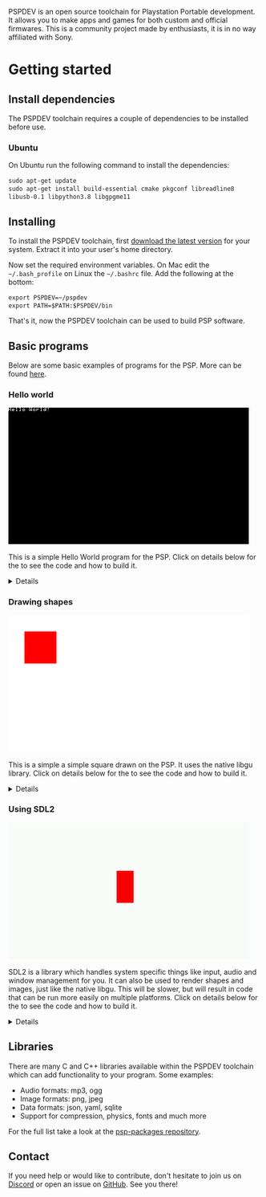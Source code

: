 PSPDEV is an open source toolchain for Playstation Portable development. It allows you to make apps and games for both custom and official firmwares. This is a community project made by enthusiasts, it is in no way affiliated with Sony.

# Getting started

## Install dependencies

The PSPDEV toolchain requires a couple of dependencies to be installed before use.

### Ubuntu

On Ubuntu run the following command to install the dependencies:

```
sudo apt-get update
sudo apt-get install build-essential cmake pkgconf libreadline8 libusb-0.1 libpython3.8 libgpgme11
```

## Installing

To install the PSPDEV toolchain, first [download the latest version](https://github.com/pspdev/pspdev/releases/tag/latest) for your system. Extract it into your user's home directory.

Now set the required environment variables. On Mac edit the ``~/.bash_profile`` on Linux the ``~/.bashrc`` file. Add the following at the bottom:

```
export PSPDEV=~/pspdev
export PATH=$PATH:$PSPDEV/bin
```

That's it, now the PSPDEV toolchain can be used to build PSP software.

## Basic programs

Below are some basic examples of programs for the PSP. More can be found [here](https://github.com/pspdev/pspsdk/tree/master/src/samples).

### Hello world

![](images/hello.png?raw=true)


This is a simple Hello World program for the PSP. Click on details below for the to see the code and how to build it.

<p><details>

<b>main.c</b>:

<pre>
#include &lt;pspkernel.h&gt;
#include &lt;pspdebug.h&gt;
#include &lt;pspdisplay.h&gt;

// PSP_MODULE_INFO is required
PSP_MODULE_INFO("Hello World", 0, 1, 0);
PSP_MAIN_THREAD_ATTR(PSP_THREAD_ATTR_USER);

int exit_callback(int arg1, int arg2, void *common)
{
    sceKernelExitGame();
    return 0;
}

int callback_thread(SceSize args, void *argp)
{
    int cbid = sceKernelCreateCallback("Exit Callback",
                       exit_callback, NULL);
    sceKernelRegisterExitCallback(cbid);
    sceKernelSleepThreadCB();
    return 0;
}

int setup_callbacks(void)
{
    int thid = sceKernelCreateThread("update_thread",
                     callback_thread, 0x11, 0xFA0, 0, 0);
    if(thid &gt;= 0)
        sceKernelStartThread(thid, 0, 0);
    return thid;
}

int main(void) 
{
    // Use above functions to make exiting possible
	setup_callbacks();
    
    // Print Hello World! on a debug screen on a loop
    pspDebugScreenInit();
	while(1)
	{
        pspDebugScreenSetXY(0, 0);
		pspDebugScreenPrintf("Hello World!");
		sceDisplayWaitVblankStart();
	}

	return 0;
}
</pre>

<b>CMakeLists.txt</b>:

<pre>
cmake_minimum_required(VERSION 3.0)

project(hello)

add_executable(${PROJECT_NAME} main.c)

target_link_libraries(${PROJECT_NAME} PRIVATE
    pspdebug
    pspdisplay
    pspge
)

# Create an EBOOT.PBP file
create_pbp_file(
    TARGET ${PROJECT_NAME}
    ICON_PATH NULL
    BACKGROUND_PATH NULL
    PREVIEW_PATH NULL
    TITLE ${PROJECT_NAME}
)
</pre>

Building can be done with:

<pre>
mkdir build && cd build
psp-cmake ..
make
</pre>

This will result in an EBOOT.PBP file in the build directory. Put it in a directory in ms0:/PSP/GAME/ and the PSP can run it.
</details></p>

### Drawing shapes

![](images/shape.png?raw=true)

This is a simple a simple square drawn on the PSP. It uses the native libgu library. Click on details below for the to see the code and how to build it.

<p><details>

<b>main.c</b>:

<pre>
#include &lt;pspkernel.h&gt;
#include &lt;pspgu.h&gt;

PSP_MODULE_INFO("gutest", 0, 1, 0);
PSP_MAIN_THREAD_ATTR(THREAD_ATTR_VFPU | THREAD_ATTR_USER);

#define BUFFER_WIDTH 512
#define BUFFER_HEIGHT 272
#define SCREEN_WIDTH 480
#define SCREEN_HEIGHT BUFFER_HEIGHT

char list[0x20000] __attribute__((aligned(64)));

void initGu(){
    sceGuInit();

    //Set up buffers
	sceGuStart(GU_DIRECT, list);
    sceGuDrawBuffer(GU_PSM_8888,(void*)0,BUFFER_WIDTH);
	sceGuDispBuffer(SCREEN_WIDTH,SCREEN_HEIGHT,(void*)0x88000,BUFFER_WIDTH);
	sceGuDepthBuffer((void*)0x110000,BUFFER_WIDTH);

    //Set up viewport
    sceGuOffset(2048 - (SCREEN_WIDTH / 2), 2048 - (SCREEN_HEIGHT / 2));
    sceGuViewport(2048, 2048, SCREEN_WIDTH, SCREEN_HEIGHT);
    sceGuEnable(GU_SCISSOR_TEST);
    sceGuScissor(0, 0, SCREEN_WIDTH, SCREEN_HEIGHT);

    //Set some stuff
    sceGuDepthRange(65535, 0); //Use the full buffer for depth testing - buffer is reversed order

    sceGuDepthFunc(GU_GEQUAL); //Depth buffer is reversed, so GEQUAL instead of LEQUAL
    sceGuEnable(GU_DEPTH_TEST); //Enable depth testing

    sceGuFinish();
	sceGuDisplay(GU_TRUE);
}

void endGu(){
    sceGuDisplay(GU_FALSE);
	sceGuTerm();
}

void startFrame(){
    sceGuStart(GU_DIRECT, list);
    sceGuClearColor(0xFFFFFFFF); // White background
    sceGuClear(GU_COLOR_BUFFER_BIT);
}

void endFrame(){
    sceGuFinish();
    sceGuSync(0, 0);
    sceDisplayWaitVblankStart();
    sceGuSwapBuffers();
}

typedef struct {
	unsigned short u, v;
	short x, y, z;
} Vertex;

void drawRect(float x, float y, float w, float h) {

    Vertex* vertices = (struct Vertex*)sceGuGetMemory(2 * sizeof(Vertex));

    vertices[0].x = x;
    vertices[0].y = y;

    vertices[1].x = y + w;
    vertices[1].y = x + h;

    sceGuColor(0xFF0000FF); // Red, colors are ABGR
    sceGuDrawArray(GU_SPRITES, GU_TEXTURE_16BIT | GU_VERTEX_16BIT | GU_TRANSFORM_2D, 2, 0, vertices);
}


int main() {
    initGu();
    int running = 1;
    while(running){
        startFrame();

        drawRect(32, 32, 64, 64);

        endFrame();
    }

    return 0;
}
</pre>

<b>CMakeLists.txt</b>:

<pre>
cmake_minimum_required(VERSION 3.0)

project(shape)

add_executable(${PROJECT_NAME} main.c)

target_link_libraries(${PROJECT_NAME} PRIVATE
    pspgu
    pspge
    pspdisplay
)

# Create an EBOOT.PBP file
create_pbp_file(
    TARGET ${PROJECT_NAME}
    ICON_PATH NULL
    BACKGROUND_PATH NULL
    PREVIEW_PATH NULL
    TITLE ${PROJECT_NAME}
)
</pre>

Building can be done with:

<pre>
mkdir build && cd build
psp-cmake ..
make
</pre>

<p>This will result in an EBOOT.PBP file in the build directory. Put it in a directory in ms0:/PSP/GAME/ and the PSP can run it.</p>

More libgu examples can be found <a href="https://github.com/pspdev/pspsdk/tree/master/src/samples/gu">here</a>.

</details></p>

### Using SDL2

![](images/sdl2.png?raw=true)

SDL2 is a library which handles system specific things like input, audio and window management for you. It can also be used to render shapes and images, just like the native libgu. This will be slower, but will result in code that can be run more easily on multiple platforms. Click on details below for the to see the code and how to build it.

<p><details>

<b>main.c</b>:

<pre>
#include &lt;SDL.h&gt;

int main(int argc, char *argv[])
{
    SDL_Init(SDL_INIT_VIDEO | SDL_INIT_GAMECONTROLLER);

    SDL_Window * window = SDL_CreateWindow(
        "window",
        SDL_WINDOWPOS_UNDEFINED,
        SDL_WINDOWPOS_UNDEFINED,
        480,
        272,
        0
    );

    SDL_Renderer * renderer = SDL_CreateRenderer(window, -1, SDL_RENDERER_ACCELERATED);

    SDL_Rect square = {216, 96, 34, 64}; 

    int running = 1;
    SDL_Event event;
    while (running) { 
        if (SDL_PollEvent(&event)) {
            switch (event.type) {
                case SDL_QUIT:
                    running = 0;
                    break;
                case SDL_CONTROLLERDEVICEADDED:
                    SDL_GameControllerOpen(event.cdevice.which);
                    break;
                case SDL_CONTROLLERBUTTONDOWN:
                    if(event.cbutton.button == SDL_CONTROLLER_BUTTON_START)
                        running = 0;
                    break;
            }
        }

        // Clear the screen
        SDL_RenderClear(renderer);

        // Draw a red square
        SDL_SetRenderDrawColor(renderer, 255, 0, 0, 255);
        SDL_RenderFillRect(renderer, &square);

        // Draw everything on a white background
        SDL_SetRenderDrawColor(renderer, 255, 255, 255, 255);
        SDL_RenderPresent(renderer);
    }

    return 0;
}
</pre>

<b>CMakeLists.txt</b>:

<pre>
cmake_minimum_required(VERSION 3.0)

project(square)

add_executable(${PROJECT_NAME} main.c)

find_package(PkgConfig REQUIRED)
pkg_search_module(SDL2 REQUIRED sdl2)

target_include_directories(${PROJECT_NAME} PRIVATE ${SDL2_INCLUDE_DIRS})

target_link_libraries(${PROJECT_NAME} PRIVATE
    ${SDL2_LIBRARIES}
)

if(PSP)
    target_link_libraries(${PROJECT_NAME} PRIVATE
        SDL2main
    )
    create_pbp_file(
        TARGET ${PROJECT_NAME}
        ICON_PATH NULL
        BACKGROUND_PATH NULL
        PREVIEW_PATH NULL
        TITLE ${PROJECT_NAME}
    )
endif()
</pre>

Building can be done with:

<pre>
mkdir build && cd build
psp-cmake ..
make
</pre>

<p>This will result in an EBOOT.PB` file in the build directory. Put it in a directory in ms0:/PSP/GAME/ and the PSP can run it.</p>

If you have sdl2 dev package and a compiler installed this code will also build on Linux for Linux by running:

<pre>
mkdir build && cd build
cmake ..
make
</pre>

More documentation on SDL can be found <a href="http://wiki.libsdl.org/FrontPage">here</a>.

</details></p>

## Libraries

There are many C and C++ libraries available within the PSPDEV toolchain which can add functionality to your program. Some examples:

- Audio formats: mp3, ogg
- Image formats: png, jpeg
- Data formats: json, yaml, sqlite
- Support for compression, physics, fonts and much more


For the full list take a look at the [psp-packages repository](https://github.com/pspdev/psp-packages).

## Contact

If you need help or would like to contribute, don't hesitate to join us on [Discord](https://discord.gg/bePrj9W) or open an issue on [GitHub](https://github.com/pspdev/pspdev/issues). See you there!

